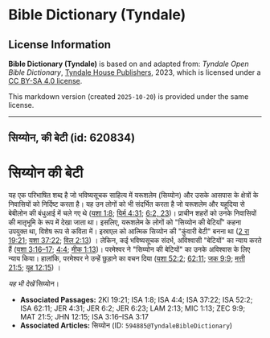 # Bible Dictionary (Tyndale)

## License Information

**Bible Dictionary (Tyndale)** is based on and adapted from: _Tyndale Open Bible Dictionary_, [Tyndale House Publishers](https://tyndaleopenresources.com/), 2023, which is licensed under a [CC BY-SA 4.0 license](https://creativecommons.org/licenses/by-sa/4.0/legalcode.en).

This markdown version (created `2025-10-20`) is provided under the same license.



--------------------------------

## सिय्योन, की बेटी (id: 620834)

सिय्योन की बेटी
===============

यह एक परिभाषित शब्द है जो भविष्यसूचक साहित्य में यरूशलेम (सिय्योन) और उसके आसपास के क्षेत्रों के निवासियों को निर्दिष्ट करता है। यह उन लोगों को भी संदर्भित करता है जो यरूशलेम और यहूदिया से बेबीलोन की बंधुआई में चले गए थे ([यशा 1:8](https://ref.ly/Isa1:8); [यिर्म 4:31](https://ref.ly/Jer4:31); [6:2, 23](https://ref.ly/Jer6:2))। प्राचीन शहरों को उनके निवासियों की मातृभूमि के रूप में देखा जाता था। इसलिए, यरूशलेम के लोगों को "सिय्योन की बेटियाँ" कहना उपयुक्त था, विशेष रूप से कविता में। इस्राएल को आत्मिक सिय्योन की "कुंवारी बेटी" बनना था ([2 रा 19:21](https://ref.ly/2Kgs19:21); [यशा 37:22](https://ref.ly/Isa37:22); [विल 2:13](https://ref.ly/Lam2:13)) । लेकिन, कई भविष्यसूचक संदर्भ, अविश्वासी "बेटियों" का न्याय करते हैं ([यशा 3:16–17](https://ref.ly/Isa3:16-Isa3:17); [4:4](https://ref.ly/Isa4:4); [मीक 1:13](https://ref.ly/Mic1:13))। परमेश्वर ने "सिय्योन की बेटियों" का उनके अविश्वास के लिए न्याय किया। हालांकि, परमेश्वर ने उन्हें छुड़ाने का वचन दिया ([यशा 52:2](https://ref.ly/Isa52:2); [62:11](https://ref.ly/Isa62:11); [जक 9:9](https://ref.ly/Zech9:9); [मत्ती 21:5](https://ref.ly/Matt21:5); [यूह 12:15](https://ref.ly/John12:15)) ।

*यह भी देखें* सिय्योन।

* **Associated Passages:** 2KI 19:21; ISA 1:8; ISA 4:4; ISA 37:22; ISA 52:2; ISA 62:11; JER 4:31; JER 6:2; JER 6:23; LAM 2:13; MIC 1:13; ZEC 9:9; MAT 21:5; JHN 12:15; ISA 3:16–ISA 3:17
* **Associated Articles:** सिय्योन (ID: `594885@TyndaleBibleDictionary`)

